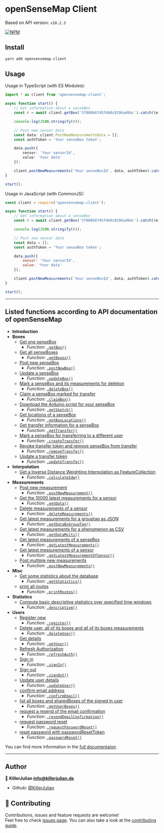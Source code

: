 # openSenseMap Client

Based on API version: `v10.2.3`

[![NPM](https://nodei.co/npm/opensensemap-client.png)](https://npmjs.org/package/opensensemap-client)

## Install

```sh
yarn add opensensemap-client
```

## Usage

Usage in TypeScript (with ES Modules):

```typescript
import * as client from 'opensensemap-client';

async function start() {
	// Get information about a senseBox
	const r = await client.getBox('57000b8745fd40c8196ad04c').catch((e) => console.error(e));

	console.log(JSON.stringify(r));

	// Post new sensor data
	const data: client.PostNewMeasurementsData = [];
	const authToken = 'Your senseBox token';

	data.push({
		sensor: 'Your sensorId',
		value: 'Your data'
	});

	client.postNewMeasurements('Your senseBoxId', data, authToken).catch(console.error);
}

start();
```

Usage in JavaScript (with CommonJS):

```js
const client = require('opensensemap-client');

async function start() {
	// Get information about a senseBox
	const r = await client.getBox('57000b8745fd40c8196ad04c').catch((e) => console.error(e));

	console.log(JSON.stringify(r));

	// Post new sensor data
	const data = [];
	const authToken = 'Your senseBox token';

	data.push({
		sensor: 'Your sensorId',
		value: 'Your data'
	});

	client.postNewMeasurements('Your senseBoxId', data, authToken).catch(console.error);
}

start();
```

---

## Listed functions according to API documentation of openSenseMap

- **Introduction**
- **Boxes**
  - [Get one senseBox](https://docs.opensensemap.org/#api-Boxes-getBox)
    - _Function:_ [`.getBox()`](https://killerjulian.github.io/opensensemap-client/functions/getBox.html)
  - [Get all senseBoxes](https://docs.opensensemap.org/#api-Boxes-getBoxes)
    - _Function:_ [`.getBoxes()`](https://killerjulian.github.io/opensensemap-client/functions/getBoxes.html)
  - [Post new senseBox](https://docs.opensensemap.org/#api-Boxes-postNewBox)
    - _Function:_ [`.postNewBox()`](https://killerjulian.github.io/opensensemap-client/functions/postNewBox.html)
  - [Update a senseBox](https://docs.opensensemap.org/#api-Boxes-updateBox)
    - _Function:_ [`.updateBox()`](https://killerjulian.github.io/opensensemap-client/functions/updateBox.html)
  - [Mark a senseBox and its measurements for deletion](https://docs.opensensemap.org/#api-Boxes-deleteBox)
    - _Function:_ [`.deleteBox()`](https://killerjulian.github.io/opensensemap-client/functions/deleteBox.html)
  - [Claim a senseBox marked for transfer](https://docs.opensensemap.org/#api-Boxes-claimBox)
    - _Function:_ [`.claimBox()`](https://killerjulian.github.io/opensensemap-client/functions/claimBox.html)
  - [Download the Arduino script for your senseBox](https://docs.opensensemap.org/#api-Boxes-getSketch)
    - _Function:_ [`.getSketch()`](https://killerjulian.github.io/opensensemap-client/functions/getSketch.html)
  - [Get locations of a senseBox](https://docs.opensensemap.org/#api-Boxes-getBoxLocations)
    - _Function:_ [`.getBoxLocations()`](https://killerjulian.github.io/opensensemap-client/functions/getBoxLocations.html)
  - [Get transfer information for a senseBox](https://docs.opensensemap.org/#api-Boxes-getTransfer)
    - _Function:_ [`.getTransfer()`](https://killerjulian.github.io/opensensemap-client/functions/getTransfer.html)
  - [Mark a senseBox for transferring to a different user](https://docs.opensensemap.org/#api-Boxes-createTransfer)
    - _Function:_ [`.createTransfer()`](https://killerjulian.github.io/opensensemap-client/functions/createTransfer.html)
  - [Revoke transfer token and remove senseBox from transfer](https://docs.opensensemap.org/#api-Boxes-removeTransfer)
    - _Function:_ [`.removeTransfer()`](https://killerjulian.github.io/opensensemap-client/functions/removeTransfer.html)
  - [Update a transfer token](https://docs.opensensemap.org/#api-Boxes-updateTransfer)
    - _Function:_ [`.updateTransfer()`](https://killerjulian.github.io/opensensemap-client/functions/updateTransfer.html)
- **Interpolation**
  - [Get a Inverse Distance Weighting Interpolation as FeatureCollection](https://docs.opensensemap.org/#api-Interpolation-calculateIdw)
    - _Function:_ [`.calculateIdw()`](https://killerjulian.github.io/opensensemap-client/functions/calculateIdw.html)
- **Measurements**
  - [Post new measurement](https://docs.opensensemap.org/#api-Measurements-postNewMeasurement)
    - _Function:_ [`.postNewMeasurement()`](https://killerjulian.github.io/opensensemap-client/functions/postNewMeasurement.html)
  - [Get the 10000 latest measurements for a sensor](https://docs.opensensemap.org/#api-Measurements-getData)
    - _Function:_ [`.getData()`](https://killerjulian.github.io/opensensemap-client/functions/getData.html)
  - [Delete measurements of a sensor](https://docs.opensensemap.org/#api-Measurements-deleteMeasurements)
    - _Function:_ [`.deleteMeasurements()`](https://killerjulian.github.io/opensensemap-client/functions/deleteMeasurements.html)
  - [Get latest measurements for a grouptag as JSON](https://docs.opensensemap.org/#api-Measurements-getDataByGroupTag)
    - _Function:_ [`.getDataByGroupTag()`](https://killerjulian.github.io/opensensemap-client/functions/getDataByGroupTag.html)
  - [Get latest measurements for a phenomenon as CSV](https://docs.opensensemap.org/#api-Measurements-getDataMulti)
    - _Function:_ [`.getDataMulti()`](https://killerjulian.github.io/opensensemap-client/functions/getDataMulti.html)
  - [Get latest measurements of a senseBox](https://docs.opensensemap.org/#api-Measurements-getLatestMeasurements)
    - _Function:_ [`.getLatestMeasurements()`](https://killerjulian.github.io/opensensemap-client/functions/getLatestMeasurements.html)
  - [Get latest measurements of a sensor](https://docs.opensensemap.org/#api-Measurements-getLatestMeasurementOfSensor)
    - _Function:_ [`.getLatestMeasurementOfSensor()`](https://killerjulian.github.io/opensensemap-client/functions/getLatestMeasurementOfSensor.html)
  - [Post multiple new measurements](https://docs.opensensemap.org/#api-Measurements-postNewMeasurements)
    - _Function:_ [`.postNewMeasurements()`](https://killerjulian.github.io/opensensemap-client/functions/postNewMeasurements.html)
- **Misc**
  - [Get some statistics about the database](https://docs.opensensemap.org/#api-Misc-getStatistics)
    - _Function:_ [`.getStatistics()`](https://killerjulian.github.io/opensensemap-client/functions/getStatistics.html)
  - [print all routes](https://docs.opensensemap.org/#api-Misc-printRoutes)
    - _Function:_ [`.printRoutes()`](https://killerjulian.github.io/opensensemap-client/functions/printRoutes.html)
- **Statistics**
  - [Compute basic descriptive statistics over specified time windows](https://docs.opensensemap.org/#api-Statistics-descriptive)
    - _Function:_ [`.descriptive()`](https://killerjulian.github.io/opensensemap-client/functions/descriptive.html)
- **Users**
  - [Register new](https://docs.opensensemap.org/#api-Users-register)
    - _Function:_ [`.register()`](https://killerjulian.github.io/opensensemap-client/functions/register.html)
  - [Delete user, all of its boxes and all of its boxes measurements](https://docs.opensensemap.org/#api-Users-deleteUser)
    - _Function:_ [`.deleteUser()`](https://killerjulian.github.io/opensensemap-client/functions/deleteUser.html)
  - [Get details](https://docs.opensensemap.org/#api-Users-getUser)
    - _Function:_ [`.getUser()`](https://killerjulian.github.io/opensensemap-client/functions/getUser.html)
  - [Refresh Authorization](https://docs.opensensemap.org/#api-Users-refresh_auth)
    - _Function:_ [`.refreshAuth()`](https://killerjulian.github.io/opensensemap-client/functions/refreshAuth.html)
  - [Sign in](https://docs.opensensemap.org/#api-Users-sign_in)
    - _Function:_ [`.signIn()`](https://killerjulian.github.io/opensensemap-client/functions/signIn.html)
  - [Sign out](https://docs.opensensemap.org/#api-Users-sign_out)
    - _Function:_ [`.signOut()`](https://killerjulian.github.io/opensensemap-client/functions/signOut.html)
  - [Update user details](https://docs.opensensemap.org/#api-Users-updateUser)
    - _Function:_ [`.updateUser()`](https://killerjulian.github.io/opensensemap-client/functions/updateUser.html)
  - [confirm email address](https://docs.opensensemap.org/#api-Users-confirm_email)
    - _Function:_ [`.confirmEmail()`](https://killerjulian.github.io/opensensemap-client/functions/confirmEmail.html)
  - [list all boxes and sharedBoxes of the signed in user](https://docs.opensensemap.org/#api-Users-getUserBoxes)
    - _Function:_ [`.getUserBoxes()`](https://killerjulian.github.io/opensensemap-client/functions/getUserBoxes.html)
  - [request a resend of the email confirmation](https://docs.opensensemap.org/#api-Users-resend_email_confirmation)
    - _Function:_ [`.resendEmailConfirmation()`](https://killerjulian.github.io/opensensemap-client/functions/resendEmailConfirmation.html)
  - [request password reset](https://docs.opensensemap.org/#api-Users-request_password_reset)
    - _Function:_ [`.requestPasswordReset()`](https://killerjulian.github.io/opensensemap-client/functions/requestPasswordReset.html)
  - [reset password with passwordResetToken](https://docs.opensensemap.org/#api-Users-password_reset)
    - _Function:_ [`.passwordReset()`](https://killerjulian.github.io/opensensemap-client/functions/passwordReset.html)

You can find more information in the [full documentaion](https://killerjulian.github.io/opensensemap-client/).

---

## Author

👤 **KillerJulian <info@killerjulian.de>**

- Github: [@KillerJulian](https://github.com/KillerJulian)

## 🤝 Contributing

Contributions, issues and feature requests are welcome!<br />Feel free to check [issues page](https://github.com/KillerJulian/opensensemap-client/issues). You can also take a look at the [contributing guide](https://github.com/KillerJulian/opensensemap-client/blob/master/CONTRIBUTING.md).
